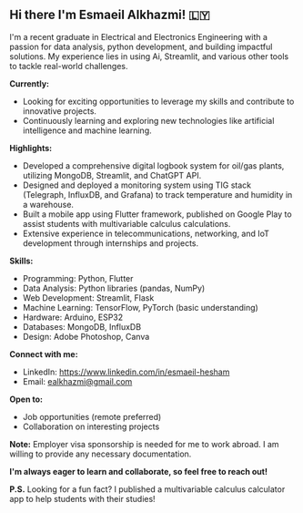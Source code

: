## Hi there  I'm Esmaeil Alkhazmi! 🇱🇾

I'm a recent graduate in Electrical and Electronics Engineering with a passion for data analysis, python development, and building impactful solutions. My experience lies in using Ai, Streamlit, and various other tools to tackle real-world challenges.

**Currently:**

* Looking for exciting opportunities to leverage my skills and contribute to innovative projects.
* Continuously learning and exploring new technologies like artificial intelligence and machine learning.

**Highlights:**

* Developed a comprehensive digital logbook system for oil/gas plants, utilizing MongoDB, Streamlit, and ChatGPT API.
* Designed and deployed a monitoring system using TIG stack (Telegraph, InfluxDB, and Grafana) to track temperature and humidity in a warehouse.
* Built a mobile app using Flutter framework, published on Google Play to assist students with multivariable calculus calculations.
* Extensive experience in telecommunications, networking, and IoT development through internships and projects.

**Skills:**

* Programming: Python, Flutter
* Data Analysis: Python libraries (pandas, NumPy)
* Web Development: Streamlit, Flask
* Machine Learning: TensorFlow, PyTorch (basic understanding)
* Hardware: Arduino, ESP32
* Databases: MongoDB, InfluxDB
* Design: Adobe Photoshop, Canva

**Connect with me:**

* LinkedIn: https://www.linkedin.com/in/esmaeil-hesham
* Email: ealkhazmi@gmail.com


**Open to:**

* Job opportunities (remote preferred)
* Collaboration on interesting projects

**Note:** Employer visa sponsorship is needed for me to work abroad. I am willing to provide any necessary documentation.

**I'm always eager to learn and collaborate, so feel free to reach out!**

**P.S.** Looking for a fun fact? I published a multivariable calculus calculator app to help students with their studies!
